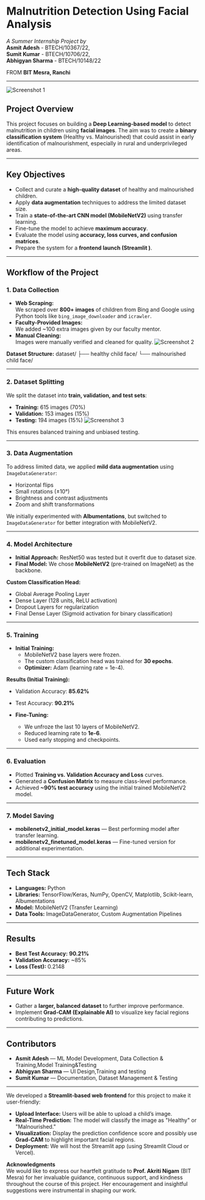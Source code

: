 # Malnutrition Detection Using Facial Analysis  

*A Summer Internship Project by*  
**Asmit Adesh** - BTECH/10367/22,  
**Sumit Kumar** - BTECH/10706/22,  
**Abhigyan Sharma** - BTECH/10148/22  

FROM **BIT Mesra, Ranchi**

---
![Screenshot 1](Screenshot%202025-07-22%20201711.png)


## **Project Overview**  
This project focuses on building a **Deep Learning-based model** to detect malnutrition in children using **facial images**. The aim was to create a **binary classification system** (Healthy vs. Malnourished) that could assist in early identification of malnourishment, especially in rural and underprivileged areas.

---

## **Key Objectives**
- Collect and curate a **high-quality dataset** of healthy and malnourished children.
- Apply **data augmentation** techniques to address the limited dataset size.
- Train a **state-of-the-art CNN model (MobileNetV2)** using transfer learning.
- Fine-tune the model to achieve **maximum accuracy**.
- Evaluate the model using **accuracy, loss curves, and confusion matrices**.
- Prepare the system for a **frontend launch (Streamlit )**.

---

## **Workflow of the Project**

### **1. Data Collection**
- **Web Scraping:**  
  We scraped over **800+ images** of children from Bing and Google using Python tools like `bing_image_downloader` and `icrawler`.
- **Faculty-Provided Images:**  
  We added ~100 extra images given by our faculty mentor.
- **Manual Cleaning:**  
  Images were manually verified and cleaned for quality.
  ![Screenshot 2](Screenshot%202025-07-22%20202630.png)
  
**Dataset Structure:**
dataset/
├── healthy child face/
└── malnourished child face/


---

### **2. Dataset Splitting**
We split the dataset into **train, validation, and test sets**:
- **Training:** 615 images (70%)
- **Validation:** 153 images (15%)
- **Testing:** 194 images (15%)
![Screenshot 3](Screenshot%2025-07-24%132456.png)

This ensures balanced training and unbiased testing.

---

### **3. Data Augmentation**
To address limited data, we applied **mild data augmentation** using `ImageDataGenerator`:
- Horizontal flips  
- Small rotations (±10°)  
- Brightness and contrast adjustments  
- Zoom and shift transformations  

We initially experimented with **Albumentations**, but switched to `ImageDataGenerator` for better integration with MobileNetV2.

---

### **4. Model Architecture**
- **Initial Approach:** ResNet50 was tested but it overfit due to dataset size.
- **Final Model:** We chose **MobileNetV2** (pre-trained on ImageNet) as the backbone.

**Custom Classification Head:**
- Global Average Pooling Layer
- Dense Layer (128 units, ReLU activation)
- Dropout Layers for regularization
- Final Dense Layer (Sigmoid activation for binary classification)

---

### **5. Training**
- **Initial Training:**  
  - MobileNetV2 base layers were frozen.
  - The custom classification head was trained for **30 epochs**.
  - **Optimizer:** Adam (learning rate = 1e-4).

**Results (Initial Training):**
- Validation Accuracy: **85.62%**  
- Test Accuracy: **90.21%**

- **Fine-Tuning:**  
  - We unfroze the last 10 layers of MobileNetV2.
  - Reduced learning rate to **1e-6**.
  - Used early stopping and checkpoints.

---

### **6. Evaluation**
- Plotted **Training vs. Validation Accuracy and Loss** curves.
- Generated a **Confusion Matrix** to measure class-level performance.
- Achieved **~90% test accuracy** using the initial trained MobileNetV2 model.

---

### **7. Model Saving**
- **mobilenetv2_initial_model.keras** — Best performing model after transfer learning.
- **mobilenetv2_finetuned_model.keras** — Fine-tuned version for additional experimentation.

---

## **Tech Stack**
- **Languages:** Python
- **Libraries:** TensorFlow/Keras, NumPy, OpenCV, Matplotlib, Scikit-learn, Albumentations
- **Model:** MobileNetV2 (Transfer Learning)
- **Data Tools:** ImageDataGenerator, Custom Augmentation Pipelines

---

## **Results**
- **Best Test Accuracy:** **90.21%**
- **Validation Accuracy:** ~85%
- **Loss (Test):** 0.2148

---

## **Future Work**
- Gather a **larger, balanced dataset** to further improve performance.
- Implement **Grad-CAM (Explainable AI)** to visualize key facial regions contributing to predictions.

---

## **Contributors**
- **Asmit Adesh** — ML Model Development, Data Collection & Training,Model Training&Testing
- **Abhigyan Sharma** —  UI Design,Training and testing
- **Sumit Kumar** — Documentation, Dataset Management & Testing

---
We developed a **Streamlit-based web frontend** for this project to make it user-friendly:
- **Upload Interface:** Users will be able to upload a child’s image.
- **Real-Time Prediction:** The model will classify the image as "Healthy" or "Malnourished."
- **Visualization:** Display the prediction confidence score and possibly use **Grad-CAM** to highlight important facial regions.
- **Deployment:** We will host the Streamlit app (using Streamlit Cloud or Vercel).

**Acknowledgments**  
We would like to express our heartfelt gratitude to **Prof. Akriti Nigam** (BIT Mesra) for her invaluable guidance, continuous support, and kindness throughout the course of this project. Her encouragement and insightful suggestions were instrumental in shaping our work.
